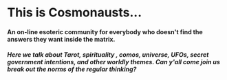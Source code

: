 # This is **Cosmonausts**...

#### An on-line esoteric community for everybody who doesn't find the answers they want inside the matrix.

##### Here we talk about Tarot, spirituality , comos, universe,  UFOs,  secret government intentions, and other worldly themes. Can y'all come join us break out the norms of the regular thinking?